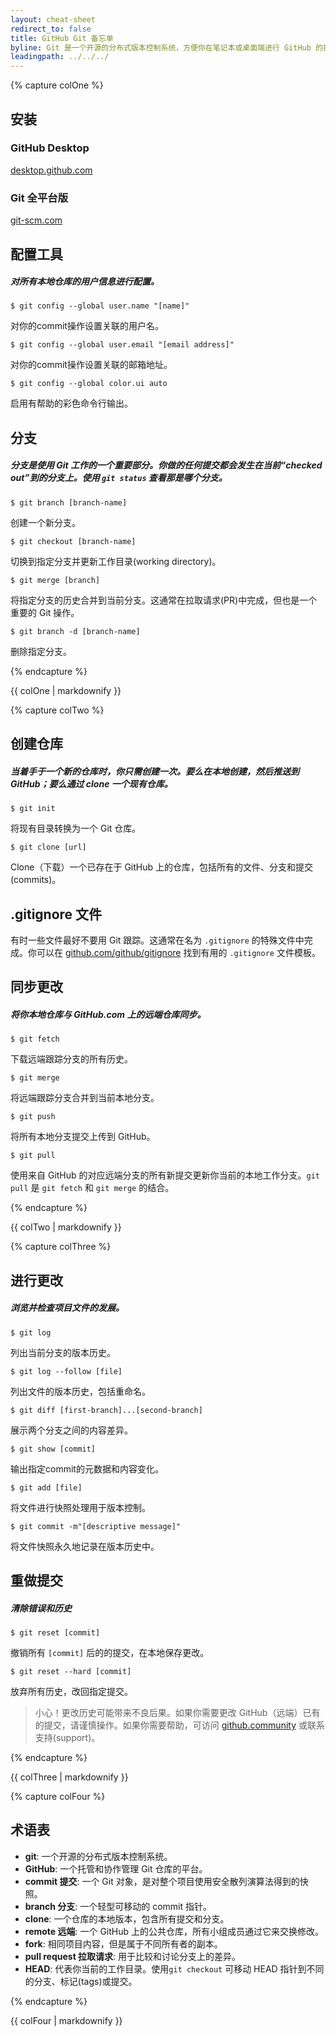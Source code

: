 ```yaml
---
layout: cheat-sheet
redirect_to: false
title: GitHub Git 备忘单
byline: Git 是一个开源的分布式版本控制系统，方便你在笔记本或桌面端进行 GitHub 的操作，这个备忘单总结了常用的 Git 命令行指令，以便快速查询。
leadingpath: ../../../
---
```


{% capture colOne %}
## 安装

### GitHub Desktop
[desktop.github.com](https://desktop.github.com)

### Git 全平台版
[git-scm.com](https://git-scm.com)

## 配置工具
##### 对所有本地仓库的用户信息进行配置。

```$ git config --global user.name "[name]"```

对你的commit操作设置关联的用户名。

```$ git config --global user.email "[email address]"```

对你的commit操作设置关联的邮箱地址。

```$ git config --global color.ui auto```

启用有帮助的彩色命令行输出。

## 分支

##### 分支是使用 Git 工作的一个重要部分。你做的任何提交都会发生在当前“checked out”到的分支上。使用 `git status` 查看那是哪个分支。

```$ git branch [branch-name]```

创建一个新分支。

```$ git checkout [branch-name]```

切换到指定分支并更新工作目录(working directory)。

```$ git merge [branch]```

将指定分支的历史合并到当前分支。这通常在拉取请求(PR)中完成，但也是一个重要的 Git 操作。

```$ git branch -d [branch-name]```

删除指定分支。

{% endcapture %}
<div class="col-md-6">
{{ colOne | markdownify }}
</div>


{% capture colTwo %}

## 创建仓库

##### 当着手于一个新的仓库时，你只需创建一次。要么在本地创建，然后推送到 GitHub；要么通过 clone 一个现有仓库。

```$ git init```

将现有目录转换为一个 Git 仓库。

```$ git clone [url]```

Clone（下载）一个已存在于 GitHub 上的仓库，包括所有的文件、分支和提交(commits)。

## .gitignore 文件

有时一些文件最好不要用 Git 跟踪。这通常在名为 `.gitignore` 的特殊文件中完成。你可以在 [github.com/github/gitignore](https://github.com/github/gitignore) 找到有用的 `.gitignore` 文件模板。

## 同步更改

##### 将你本地仓库与 GitHub.com 上的远端仓库同步。

```$ git fetch```

下载远端跟踪分支的所有历史。

```$ git merge```

将远端跟踪分支合并到当前本地分支。

```$ git push```

将所有本地分支提交上传到 GitHub。

```$ git pull```

使用来自 GitHub 的对应远端分支的所有新提交更新你当前的本地工作分支。`git pull` 是 `git fetch` 和 `git merge` 的结合。

{% endcapture %}
<div class="col-md-6">
{{ colTwo | markdownify }}
</div>
<div class="clearfix"></div>

{% capture colThree %}

## 进行更改

##### 浏览并检查项目文件的发展。

```$ git log```

列出当前分支的版本历史。

```$ git log --follow [file]```

列出文件的版本历史，包括重命名。

```$ git diff [first-branch]...[second-branch]```

展示两个分支之间的内容差异。

```$ git show [commit]```

输出指定commit的元数据和内容变化。

```$ git add [file]```

将文件进行快照处理用于版本控制。

```$ git commit -m"[descriptive message]"```

将文件快照永久地记录在版本历史中。

## 重做提交

##### 清除错误和历史

```$ git reset [commit]```

撤销所有 `[commit]` 后的的提交，在本地保存更改。

```$ git reset --hard [commit]```

放弃所有历史，改回指定提交。

> 小心！更改历史可能带来不良后果。如果你需要更改 GitHub（远端）已有的提交，请谨慎操作。如果你需要帮助，可访问 [github.community](https://github.community) 或联系支持(support)。

{% endcapture %}
<div class="col-md-6">
{{ colThree | markdownify }}
</div>

{% capture colFour %}

## 术语表

- **git**: 一个开源的分布式版本控制系统。
- **GitHub**: 一个托管和协作管理 Git 仓库的平台。
- **commit 提交**: 一个 Git 对象，是对整个项目使用安全散列演算法得到的快照。
- **branch 分支**: 一个轻型可移动的 commit 指针。
- **clone**: 一个仓库的本地版本，包含所有提交和分支。
- **remote 远端**: 一个 GitHub 上的公共仓库，所有小组成员通过它来交换修改。
- **fork**: 相同项目内容，但是属于不同所有者的副本。
- **pull request 拉取请求**: 用于比较和讨论分支上的差异。
- **HEAD**: 代表你当前的工作目录。使用`git checkout` 可移动 HEAD 指针到不同的分支、标记(tags)或提交。

{% endcapture %}
<div class="col-md-6">
{{ colFour | markdownify }}
</div>
<div class="clearfix"></div>
